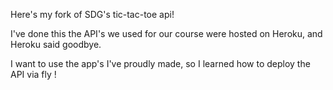 Here's my fork of SDG's tic-tac-toe api!

I've done this the API's we used for our course were hosted on Heroku,
and Heroku said goodbye.

I want to use the app's I've proudly made, 
so I learned how to deploy the API via fly !
